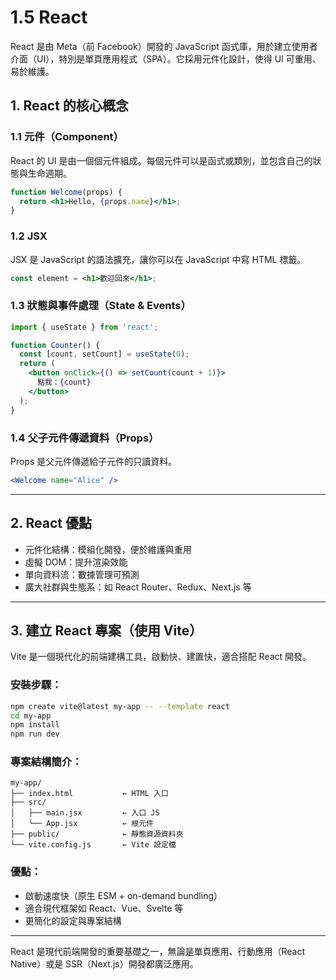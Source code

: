 # 1.5 React

React 是由 Meta（前 Facebook）開發的 JavaScript 函式庫，用於建立使用者介面（UI），特別是單頁應用程式（SPA）。它採用元件化設計，使得 UI 可重用、易於維護。

## 1. React 的核心概念

### 1.1 元件（Component）

React 的 UI 是由一個個元件組成。每個元件可以是函式或類別，並包含自己的狀態與生命週期。

```jsx
function Welcome(props) {
  return <h1>Hello, {props.name}</h1>;
}
```

### 1.2 JSX

JSX 是 JavaScript 的語法擴充，讓你可以在 JavaScript 中寫 HTML 標籤。

```jsx
const element = <h1>歡迎回來</h1>;
```

### 1.3 狀態與事件處理（State & Events）

```jsx
import { useState } from 'react';

function Counter() {
  const [count, setCount] = useState(0);
  return (
    <button onClick={() => setCount(count + 1)}>
      點我：{count}
    </button>
  );
}
```

### 1.4 父子元件傳遞資料（Props）

Props 是父元件傳遞給子元件的只讀資料。

```jsx
<Welcome name="Alice" />
```

---

## 2. React 優點

* 元件化結構：模組化開發，便於維護與重用
* 虛擬 DOM：提升渲染效能
* 單向資料流：數據管理可預測
* 廣大社群與生態系：如 React Router、Redux、Next.js 等

---

## 3. 建立 React 專案（使用 Vite）

Vite 是一個現代化的前端建構工具，啟動快、建置快，適合搭配 React 開發。

### 安裝步驟：

```bash
npm create vite@latest my-app -- --template react
cd my-app
npm install
npm run dev
```

### 專案結構簡介：

```
my-app/
├── index.html           ← HTML 入口
├── src/
│   ├── main.jsx         ← 入口 JS
│   └── App.jsx          ← 根元件
├── public/              ← 靜態資源資料夾
└── vite.config.js       ← Vite 設定檔
```

### 優點：

* 啟動速度快（原生 ESM + on-demand bundling）
* 適合現代框架如 React、Vue、Svelte 等
* 更簡化的設定與專案結構

---

React 是現代前端開發的重要基礎之一，無論是單頁應用、行動應用（React Native）或是 SSR（Next.js）開發都廣泛應用。
